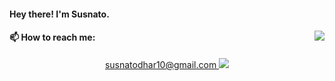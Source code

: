 #### Hey there! I'm Susnato.
<img align="right" src="https://github-readme-stats.vercel.app/api?username=susnato">


#### 📫 How to reach me: 
<p align="center">
  <a href = "susnatodhar10@gmail.com? subject = Contact&body = Message"> susnatodhar10@gmail.com <img src = "https://img.icons8.com/color/gmail"> </a>
</p>




